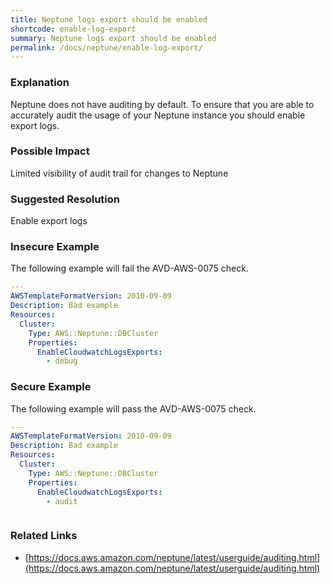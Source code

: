 ```yaml
---
title: Neptune logs export should be enabled
shortcode: enable-log-export
summary: Neptune logs export should be enabled 
permalink: /docs/neptune/enable-log-export/
---
```


### Explanation

Neptune does not have auditing by default. To ensure that you are able to accurately audit the usage of your Neptune instance you should enable export logs.

### Possible Impact
Limited visibility of audit trail for changes to Neptune

### Suggested Resolution
Enable export logs


### Insecure Example

The following example will fail the AVD-AWS-0075 check.

```yaml
---
AWSTemplateFormatVersion: 2010-09-09
Description: Bad example
Resources:
  Cluster:
    Type: AWS::Neptune::DBCluster
    Properties:
      EnableCloudwatchLogsExports:
        - debug


```



### Secure Example

The following example will pass the AVD-AWS-0075 check.

```yaml
---
AWSTemplateFormatVersion: 2010-09-09
Description: Bad example
Resources:
  Cluster:
    Type: AWS::Neptune::DBCluster
    Properties:
      EnableCloudwatchLogsExports:
        - audit



```




### Related Links


- [https://docs.aws.amazon.com/neptune/latest/userguide/auditing.html](https://docs.aws.amazon.com/neptune/latest/userguide/auditing.html)


